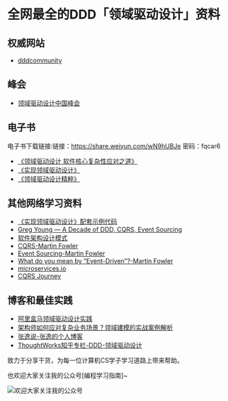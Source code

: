 # 全网最全的DDD「领域驱动设计」资料

## 权威网站
- [dddcommunity](https://www.dddcommunity.org/)

## 峰会
- [领域驱动设计中国峰会](http://www.ddd-china.com/)

## 电子书  
电子书下载链接:链接：https://share.weiyun.com/wN9hUBJe 密码：fqcar6  
- [《领域驱动设计 软件核心复杂性应对之道》](https://item.jd.com/12870065.html)
- [《实现领域驱动设计》](https://item.jd.com/13131498.html)
- [《领域驱动设计精粹》](https://item.jd.com/12447082.html)

## 其他网络学习资料
- [《实现领域驱动设计》配套示例代码](https://github.com/VaughnVernon/IDDD_Samples)
- [Greg Young — A Decade of DDD, CQRS, Event Sourcing](https://www.youtube.com/watch?v=LDW0QWie21s)
- [软件架构设计模式](https://github.com/twang281314/frontEnd/blob/master/weekly/resources/software_architecture.md)
- [CQRS-Martin Fowler](https://martinfowler.com/bliki/CQRS.html)
- [Event Sourcing-Martin Fowler](https://martinfowler.com/eaaDev/EventSourcing.html)
- [What do you mean by “Event-Driven”?-Martin Fowler](https://martinfowler.com/articles/201701-event-driven.html)
- [microservices.io](https://microservices.io/index.html)
- [CQRS Journey](https://docs.microsoft.com/en-us/previous-versions/msp-n-p/jj554200(v=pandp.10)?redirectedfrom=MSDN)

## 博客和最佳实践
- [阿里盒马领域驱动设计实践](https://mp.weixin.qq.com/s?__biz=MzI4MTY5NTk4Ng==&mid=2247489183&idx=1&sn=8ad79428ece0862c86ddfda0efafbca7&source=41#wechat_redirect)
- [架构师如何应对复杂业务场景？领域建模的实战案例解析](https://mp.weixin.qq.com/s?__biz=MzIzOTU0NTQ0MA==&mid=2247487105&idx=1&sn=80e8df54282f759496c7d9a419656b88&chksm=e929338ede5eba98f476aaad1ba3026f08503b6e84b65608129490b27834688ad3b7c2f84a10&mpshare=1&scene=1&srcid=03279adZ0Ph2tRaLiXRSBWIB&key=3b2d96691c9884d07c5f238ce5f39c00eb1ea1d7fd3046afef02a52f93ca8ba4a9b303c492b53b17cb04fae6794d825f6a542c45465c03f916c8dacef7a6890d7c218c314fc1c43fb0592cd40e5e9695&ascene=0&uin=MTU2MzQwOTQ2Mw%3D%3D&devicetype=iMac+MacBookPro12%2C1+OSX+OSX+10.11.5+build(15F34)&version=12020810&nettype=WIFI&lang=zh_CN&fontScale=100&pass_ticket=Cej2SEB%2FGeE3n8A9MFjEP0K4s43p%2FNQWGUa%2F0YvIL%2BM0AJtqnpZ7cz%2Fn12Cm7Sjm)
- [张逸说-张逸的个人博客](http://zhangyi.xyz/)
- [ThoughtWorks知乎专栏-DDD-领域驱动设计](https://zhuanlan.zhihu.com/c_137428247)

致力于分享干货，为每一位计算机CS学子学习道路上带来帮助。

也欢迎大家关注我的公众号[编程学习指南]~

![欢迎大家关注我的公众号](https://github.com/xiajunhust/awosome-cs/blob/main/QR-CODE.jpg)
